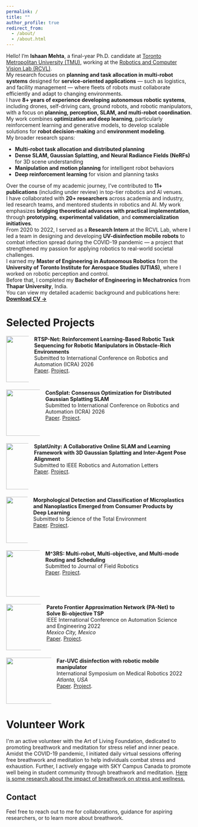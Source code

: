 ```yaml
---
permalink: /
title: ""
author_profile: true
redirect_from: 
  - /about/
  - /about.html
---
```


Hello! I’m **Ishaan Mehta**, a final-year Ph.D. candidate at [Toronto Metropolitan University (TMU)](https://www.torontomu.ca/), working at the [Robotics and Computer Vision Lab (RCVL)](https://sajad-saeedi.ca/team/).  
My research focuses on **planning and task allocation in multi-robot systems** designed for **service-oriented applications** — such as logistics, and facility management — where fleets of robots must collaborate efficiently and adapt to changing environments.

I have **8+ years of experience developing autonomous robotic systems**, including drones, self-driving cars, ground robots, and robotic manipulators, with a focus on **planning, perception, SLAM, and multi-robot coordination**.  
My work combines **optimization and deep learning**, particularly reinforcement learning and generative models, to develop scalable solutions for **robot decision-making** and **environment modeling**.

My broader research spans:
- **Multi-robot task allocation and distributed planning**
- **Dense SLAM, Gaussian Splatting, and Neural Radiance Fields (NeRFs)** for 3D scene understanding  
- **Manipulation and motion planning** for intelligent robot behaviors  
- **Deep reinforcement learning** for vision and planning tasks  

Over the course of my academic journey, I’ve contributed to **11+ publications** (including under review) in top-tier robotics and AI venues.  
I have collaborated with **20+ researchers** across academia and industry, led research teams, and mentored students in robotics and AI. My work emphasizes **bridging theoretical advances with practical implementation**, through **prototyping**, **experimental validation**, and **commercialization initiatives**.

From 2020 to 2022, I served as a **Research Intern** at the RCVL Lab, where I led a team in designing and developing **UV-disinfection mobile robots** to combat infection spread during the COVID-19 pandemic — a project that strengthened my passion for applying robotics to real-world societal challenges.

I earned my **Master of Engineering in Autonomous Robotics** from the **University of Toronto Institute for Aerospace Studies (UTIAS)**, where I worked on robotic perception and control.  
Before that, I completed my **Bachelor of Engineering in Mechatronics** from **Thapar University**, India.

You can view my detailed academic background and publications here:  
[**Download CV →**](https://ishaanmht.github.io/files/Mehta_Ishaan_CV.pdf)

Selected Projects
======
<style>
  .column-container {
    display: flex;
    align-items: flex-start;
    margin-bottom: 20px;
  }
  
  .column {
    margin-right: 15px;
  }
  
  .column img {
    max-width: 125px;
    height: auto;
  }
  
  p {
    margin: 0;
  }

  
    \item \textbf{Ishaan Mehta}, Sharareh Taghipour, and Sajad Saeedi, “RTSP-Net: Reinforcement Learning-Based Robotic Task Sequencing for Robotic Manipulators in Obstacle-Rich Environments,” under review at the \textit{International Conference on Robotics and Automation (ICRA)}, 2026.

    \item \textbf{Ishaan Mehta}, Junseo Kim, Sharareh Taghipour, and Sajad Saeedi, “M3RS: Multi-agent, Multi-objective, and Multi-mode Routing and Scheduling,” under review at the \textit{Journal of Field Robotics (JFR)}.

    \item Mahboubeh Asadi, \textbf{Ishaan Mehta}, Kourosh Zareinia, Wenbin Li, and Sajad Saeedi, “ConSplat: Consensus Optimization for Distributed Gaussian Splatting SLAM,” under review at the \textit{International Conference on Robotics and Automation (ICRA)}, 2026.

    \item Mahboubeh Asadi, \textbf{Ishaan Mehta}, Kourosh Zareinia, Wenbin Li, and Sajad Saeedi, “SplatUnity: A Collaborative Online SLAM and Learning Framework with 3D Gaussian Splatting and Inter-Agent Pose Alignment,” under review at \textit{IEEE Robotics and Automation Letters (RAL)}.
</style>
<div class="column-container">
  <div class="column"><img src="http://ishaanmht.github.io/files/gifs/rtspnet.gif" width="125"></div>
  <div class="column">
    <p><b>RTSP-Net: Reinforcement Learning-Based Robotic Task Sequencing for Robotic Manipulators in Obstacle-Rich Environments</b>
    <br> Submitted to International Conference on Robotics and Automation (ICRA) 2026
    <br><a href="https://sites.google.com/view/rtsp-net/" target="_blank" rel="noopener noreferrer">Paper</a>. <a href="https://sites.google.com/view/rtsp-net/" target="_blank" rel="noopener noreferrer">Project</a>.</p>
  </div>
</div>

<div class="column-container">
  <div class="column"><img src="http://ishaanmht.github.io/files/imgs/consplat.png" width="125"></div>
  <div class="column">
    <p><b>ConSplat: Consensus Optimization for Distributed Gaussian Splatting SLAM</b>
    <br>Submitted to International Conference on Robotics and Automation (ICRA) 2026
    <br><a href="https://arxiv.org/abs/2403.16275" target="_blank" rel="noopener noreferrer">Paper</a>. <a href="https://sites.google.com/view/g-robot/m3rs/" target="_blank" rel="noopener noreferrer">Project</a>.</p>
  </div>
</div>

<div class="column-container">
  <div class="column"><img src="http://ishaanmht.github.io/files/gifs/splatunity.gif" width="125"></div>
  <div class="column">
    <p><b>SplatUnity: A Collaborative Online SLAM and Learning Framework with 3D Gaussian Splatting and Inter-Agent Pose Alignment</b>
    <br>Submitted to IEEE Robotics and Automation Letters
    <br><a href="https://sites.google.com/view/splatunity" target="_blank" rel="noopener noreferrer">Paper</a>. <a href="https://sites.google.com/view/splatunity" target="_blank" rel="noopener noreferrer">Project</a>.</p>
  </div>
</div>

<div class="column-container">
  <div class="column"><img src="http://ishaanmht.github.io/files/imgs/mp.png" width="125"></div>
  <div class="column">
    <p><b>Morphological Detection and Classification of Microplastics and Nanoplastics Emerged from Consumer Products by Deep Learning</b>
    <br>Submitted to Science of the Total Environment
    <br><a href="https://arxiv.org/pdf/2409.13688" target="_blank" rel="noopener noreferrer">Paper</a>. <a href="https://sites.google.com/view/mp-detection-classification/home" target="_blank" rel="noopener noreferrer">Project</a>.</p>
  </div>
</div>

<div class="column-container">
  <div class="column"><img src="http://ishaanmht.github.io/files/gifs/m3rs.gif" width="125"></div>
  <div class="column">
    <p><b>M^3RS: Multi-robot, Multi-objective, and Multi-mode Routing and Scheduling</b>
    <br>Submitted to Journal of Field Robotics
    <br><a href="https://arxiv.org/abs/2403.16275" target="_blank" rel="noopener noreferrer">Paper</a>. <a href="https://sites.google.com/view/g-robot/m3rs/" target="_blank" rel="noopener noreferrer">Project</a>.</p>
  </div>
</div>

<div class="column-container">
  <div class="column"><img src="http://ishaanmht.github.io/files/imgs/panet.png" width="125"></div>
  <div class="column">
    <p><b>Pareto Frontier Approximation Network (PA-Net) to Solve Bi-objective TSP</b>
    <br>IEEE International Conference on Automation Science and Engineering 2022
    <br><i>Mexico City, Mexico</i>
    <br><a href="https://arxiv.org/abs/2203.01298" target="_blank" rel="noopener noreferrer">Paper</a>. <a href="https://sites.google.com/view/pa-net-btsp" target="_blank" rel="noopener noreferrer">Project</a>.</p>
  </div>
</div>

<div class="column-container">
  <div class="column"><img src="http://ishaanmht.github.io/files/imgs/grobot1.png" width="125"></div>
  <div class="column">
    <p><b>Far-UVC disinfection with robotic mobile manipulator</b>
    <br>International Symposium on Medical Robotics 2022
    <br><i>Atlanta, USA</i>
    <br><a href="https://arxiv.org/abs/2203.01286" target="_blank" rel="noopener noreferrer">Paper</a>. <a href="https://sites.google.com/view/g-robot/g-robot?authuser=0" target="_blank" rel="noopener noreferrer">Project</a>.</p>
  </div>
</div>


Volunteer Work
======
I'm an active volunteer with the Art of Living Foundation, dedicated to promoting breathwork and meditation for stress relief and inner peace. Amidst the COVID-19 pandemic, I initiated daily virtual sessions offering free breathwork and meditation to help individuals combat stress and exhaustion. Further, I actively engage with SKY Campus Canada to promote well being in student community through breathwork and meditation. [Here is some research about the impact of breathwork on stress and wellness.](https://news.yale.edu/2020/07/27/improve-students-mental-health-yale-study-finds-teach-them-breathe?fbclid=IwAR0vZ5zRwuY6jZ7tGrLSy3U2gOhCYi1xAMj6d-oF-_g9mOW8Kn19Bb0M_W0)

Contact
------
Feel free to reach out to me for collaborations, guidance for aspiring researchers, or to learn more about breathwork.
